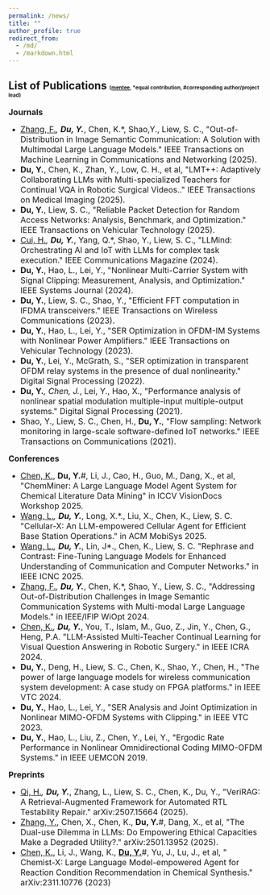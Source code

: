```yaml
---
permalink: /news/
title: ""
author_profile: true
redirect_from: 
  - /md/
  - /markdown.html
---
```


List of Publications <font size=3></font><font size=1>(<u>mentee</u>, *equal contribution, #corresponding author/project lead)</font>
------
**<font size=3>Journals</font>** <br>
* <font size=3><u>Zhang, F.</u>*, <b>Du, Y.</b>*, Chen, K.*, Shao,Y., Liew, S. C., "Out-of-Distribution in Image Semantic Communication: A Solution with Multimodal Large Language Models." IEEE Transactions on Machine Learning in Communications and Networking (2025).</font>
* <font size=3><b>Du, Y.</b>, Chen, K., Zhan, Y., Low, C. H., et al, "LMT++: Adaptively Collaborating LLMs with Multi-specialized Teachers for Continual VQA in Robotic Surgical Videos.." IEEE Transactions on Medical Imaging (2025).</font>
* <font size=3><b>Du, Y.</b>, Liew, S. C., "Reliable Packet Detection for Random Access Networks: Analysis, Benchmark, and Optimization." IEEE Transactions on Vehicular Technology (2025).</font>
* <font size=3><u>Cui, H.</u>*, <b>Du, Y.</b>*, Yang, Q.*, Shao, Y., Liew, S. C., "LLMind: Orchestrating AI and IoT with LLMs for complex task execution." IEEE Communications Magazine (2024).</font>
* <font size=3><b>Du, Y.</b>, Hao, L., Lei, Y., "Nonlinear Multi-Carrier System with Signal Clipping: Measurement, Analysis, and Optimization." IEEE Systems Journal (2024).</font>
* <font size=3><b>Du, Y.</b>, Liew, S. C., Shao, Y., "Efficient FFT computation in IFDMA transceivers." IEEE Transactions on Wireless Communications (2023).</font>
* <font size=3><b>Du, Y.</b>, Hao, L., Lei, Y., "SER Optimization in OFDM-IM Systems with Nonlinear Power Amplifiers." IEEE Transactions on Vehicular Technology (2023).</font>
* <font size=3><b>Du, Y.</b>, Lei, Y., McGrath, S., "SER optimization in transparent OFDM relay systems in the presence of dual nonlinearity." Digital Signal Processing (2022).</font>
* <font size=3><b>Du, Y.</b>*, Chen, J.*, Lei, Y., Hao, X., "Performance analysis of nonlinear spatial modulation multiple-input multiple-output systems." Digital Signal Processing (2021).</font>
* <font size=3>Shao, Y., Liew, S. C., Chen, H., <b>Du, Y.</b>, "Flow sampling: Network monitoring in large-scale software-defined IoT networks." IEEE Transactions on Communications (2021).</font>

**<font size=3>Conferences</font>**
* <font size=3><u>Chen, K.</u>, <b>Du, Y.</b>#, Li, J., Cao, H., Guo, M., Dang, X., et al, "ChemMiner: A Large Language Model Agent System for Chemical Literature Data Mining" in ICCV VisionDocs Workshop 2025.</font>
* <font size=3><u>Wang, L.</u>*, <b>Du, Y.</b>*, Long, X.*., Liu, X., Chen, K., Liew, S. C. "Cellular-X: An LLM-empowered Cellular Agent for Efficient Base Station Operations." in ACM MobiSys 2025.</font>
* <font size=3><u>Wang, L.</u>*, <b>Du, Y.</b>*, Lin, J*., Chen, K., Liew, S. C. "Rephrase and Contrast: Fine-Tuning Language Models for Enhanced Understanding of Communication and Computer Networks." in IEEE ICNC 2025.</font>
* <font size=3><u>Zhang, F.</u>*, <b>Du, Y.</b>*, Chen, K.*, Shao, Y., Liew, S. C., "Addressing Out-of-Distribution Challenges in Image Semantic Communication Systems with Multi-modal Large Language Models." in IEEE/IFIP WiOpt 2024.</font>
* <font size=3><u>Chen, K.</u>*, <b>Du, Y.</b>*, You, T., Islam, M., Guo, Z., Jin, Y., Chen, G., Heng, P.A. "LLM-Assisted Multi-Teacher Continual Learning for Visual Question Answering in Robotic Surgery." in IEEE ICRA 2024.</font>
* <font size=3><b>Du, Y.</b>, Deng, H., Liew, S. C., Chen, K., Shao, Y., Chen, H., "The power of large language models for wireless communication system development: A case study on FPGA platforms." in IEEE VTC 2024.</font>
* <font size=3><b>Du, Y.</b>, Hao, L., Lei, Y., "SER Analysis and Joint Optimization in Nonlinear MIMO-OFDM Systems with Clipping." in IEEE VTC 2023.</font>
* <font size=3><b>Du, Y.</b>, Hao, L., Liu, Z., Chen, Y., Lei, Y., "Ergodic Rate Performance in Nonlinear Omnidirectional Coding MIMO-OFDM Systems." in IEEE UEMCON 2019.</font>

**<font size=3>Preprints</font>**
* <font size=3><u>Qi, H.</u>*, <b>Du, Y.</b>*, Zhang, L., Liew, S. C., Chen, K., Du, Y., "VeriRAG: A Retrieval-Augmented Framework for Automated RTL Testability Repair." arXiv:2507.15664 (2025).</font>
* <font size=3><u>Zhang, Y.</u>, Chen, X., Chen, K., <b>Du, Y.</b>#, Dang, X., et al, "The Dual-use Dilemma in LLMs: Do Empowering Ethical Capacities Make a Degraded Utility?." arXiv:2501.13952 (2025).</font>
* <font size=3><u>Chen, K.</u>, Li, J., Wang, K., <b><u>Du, Y.</u></b>#, Yu, J., Lu, J., et al, " Chemist-X: Large Language Model-empowered Agent for Reaction Condition Recommendation in Chemical Synthesis." arXiv:2311.10776 (2023)</font>  


